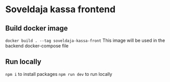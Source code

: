 # Soveldaja kassa frontend

## Build docker image 

``` docker build . --tag soveldaja-kassa-front ```
This image will be used in the backend docker-compose file

## Run locally 
``` npm i ``` to install packages
``` npm run dev ``` to run locally 